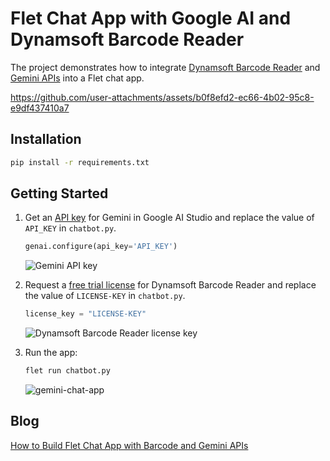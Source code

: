 # Flet Chat App with Google AI and Dynamsoft Barcode Reader
The project demonstrates how to integrate [Dynamsoft Barcode Reader](https://pypi.org/project/dbr/) and [Gemini APIs](https://ai.google.dev/tutorials/python_quickstart) into a Flet chat app.

https://github.com/user-attachments/assets/b0f8efd2-ec66-4b02-95c8-e9df437410a7

## Installation

```bash
pip install -r requirements.txt

```

## Getting Started
1. Get an [API key](https://makersuite.google.com/app/apikey) for Gemini in Google AI Studio and replace the value of `API_KEY` in `chatbot.py`.
    
    ```python
    genai.configure(api_key='API_KEY')
    ```

    ![Gemini API key](https://www.dynamsoft.com/codepool/img/2024/09/gemini-api-key.png)

    
2. Request a [free trial license](https://www.dynamsoft.com/customer/license/trialLicense/?product=dcv&package=cross-platform) for Dynamsoft Barcode Reader and replace the value of `LICENSE-KEY` in `chatbot.py`.

    ```python
    license_key = "LICENSE-KEY"
    ```

    ![Dynamsoft Barcode Reader license key](https://www.dynamsoft.com/codepool/img/2024/09/dynamsoft-barcode-reader-license.png)

3. Run the app:

    ```bash
    flet run chatbot.py
    ```

   ![gemini-chat-app](https://www.dynamsoft.com/codepool/img/2024/01/flet-chat-app-gemini-barcode-api.png)

## Blog
[How to Build Flet Chat App with Barcode and Gemini APIs](https://www.dynamsoft.com/codepool/python-flet-chat-app-barcode-gemini.html)
